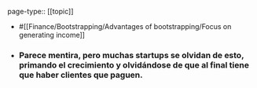 page-type:: [[topic]]

- #[[Finance/Bootstrapping/Advantages of bootstrapping/Focus on generating income]]

- ### Parece mentira, pero muchas startups se olvidan de esto, primando el crecimiento y olvidándose de que al final tiene que haber clientes que paguen.



